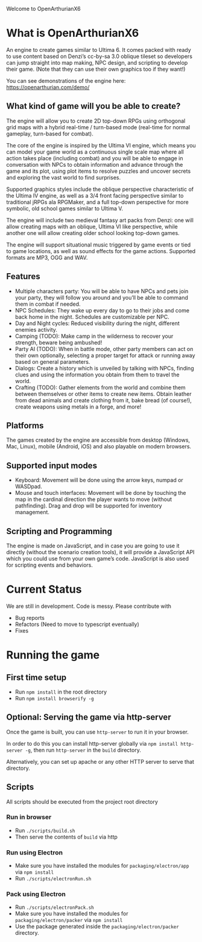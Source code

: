 Welcome to OpenArthurianX6

# What is OpenArthurianX6

An engine to create games similar to Ultima 6. It comes packed with ready to use content based on Denzi’s cc-by-sa 3.0 oblique tileset so developers can jump straight into map making, NPC design, and scripting to develop their game. (Note that they can use their own graphics too if they want!)

You can see demonstrations of the engine here: https://openarthurian.com/demo/

## What kind of game will you be able to create?
The engine will allow you to create 2D top-down RPGs using orthogonal grid maps with a hybrid real-time / turn-based mode (real-time for normal gameplay, turn-based for combat).

The core of the engine is inspired by the Ultima VI engine, which means you can model your game world as a continuous single scale map where all action takes place (including combat) and you will be able to engage in conversation with NPCs to obtain information and advance through the game and its plot, using plot items to resolve puzzles and uncover secrets and exploring the vast world to find surprises.

Supported graphics styles include the oblique perspective characteristic of the Ultima IV engine, as well as a 3/4 front facing perspective similar to traditional jRPGs ala RPGMaker, and a full top-down perspective for more symbolic, old school games similar to Ultima V.

The engine will include two medieval fantasy art packs from Denzi: one will allow creating maps with an oblique, Ultima VI like perspective, while another one will allow creating older school looking top-down games.

The engine will support situational music triggered by game events or tied to game locations, as well as sound effects for the game actions. Supported formats are MP3, OGG and WAV.

## Features
- Multiple characters party: You will be able to have NPCs and pets join your party, they will follow you around and you’ll be able to command them in combat if needed.
- NPC Schedules: They wake up every day to go to their jobs and come back home in the night. Schedules are customizable per NPC.
- Day and Night cycles: Reduced visibility during the night, different enemies activity.
- Camping (TODO): Make camp in the wilderness to recover your strength, beware being ambushed!
- Party AI (TODO): When in battle mode, other party members can act on their own optionally, selecting a proper target for attack or running away based on general parameters.
- Dialogs: Create a history which is unveiled by talking with NPCs, finding clues and using the information you obtain from them to travel the world.
- Crafting (TODO): Gather elements from the world and combine them between themselves or other items to create new items. Obtain leather from dead animals and create clothing from it, bake bread (of course!), create weapons using metals in a forge, and more!

## Platforms

The games created by the engine are accessible from desktop (Windows, Mac, Linux), mobile (Android, iOS) and also playable on modern browsers.

## Supported input modes

- Keyboard: Movement will be done using the arrow keys, numpad or WASDpad.
- Mouse and touch interfaces: Movement will be done by touching the map in the cardinal direction the player wants to move (without pathfinding). Drag and drop will be supported for inventory management.

## Scripting and Programming

The engine is made on JavaScript, and in case you are going to use it directly (without the scenario creation tools), it will provide a JavaScript API which you could use from your own game’s code. JavaScript is also used for scripting events and behaviors.


# Current Status

We are still in development. Code is messy. Please contribute with

- Bug reports
- Refactors (Need to move to typescript eventually)
- Fixes

# Running the game

## First time setup
- Run `npm install` in the root directory
- Run `npm install browserify -g`

## Optional: Serving the game via http-server
Once the game is built, you can use `http-server` to run it in your browser.

In order to do this you can install http-server globally via `npm install http-server -g`, then run `http-server` in the `build` directory.

Alternatively, you can set up apache or any other HTTP server to serve that directory.

## Scripts

All scripts should be executed from the project root directory

### Run in browser
- Run `./scripts/build.sh`
- Then serve the contents of `build` via http

### Run using Electron
- Make sure you have installed the modules for `packaging/electron/app` via `npm install`
- Run `./scripts/electronRun.sh`

### Pack using Electron
- Run `./scripts/electronPack.sh`
- Make sure you have installed the modules for `packaging/electron/packer` via `npm install`
- Use the package generated inside the `packaging/electron/packer` directory.
